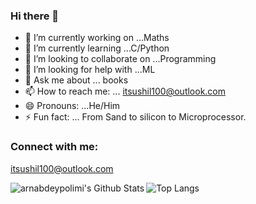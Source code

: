 ### Hi there 👋


- 🔭 I’m currently working on ...Maths
- 🌱 I’m currently learning ...C/Python
- 👯 I’m looking to collaborate on ...Programming
- 🤔 I’m looking for help with ...ML
- 💬 Ask me about ... books
- 📫 How to reach me: ... itsushil100@outlook.com
- 😄 Pronouns: ...He/Him
- ⚡ Fun fact: ... From Sand to silicon to Microprocessor.
### Connect with me:
itsushil100@outlook.com

<img align="left" alt="arnabdeypolimi's Github Stats" src="https://github-readme-stats.vercel.app/api?username=sushil787&show_icons=true&hide_border=true" />

![Top Langs](https://github-readme-stats.vercel.app/api/top-langs/?username=sushil787&theme=tokyonight)
